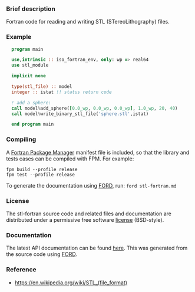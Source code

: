 ### Brief description

Fortran code for reading and writing STL (STereoLithography) files.

### Example

```fortran
  program main

  use,intrinsic :: iso_fortran_env, only: wp => real64
  use stl_module

  implicit none

  type(stl_file) :: model
  integer :: istat !! status return code

  ! add a sphere:
  call model%add_sphere([0.0_wp, 0.0_wp, 0.0_wp], 1.0_wp, 20, 40)
  call model%write_binary_stl_file('sphere.stl',istat)

  end program main
```

### Compiling

A [Fortran Package Manager](https://github.com/fortran-lang/fpm) manifest file is included, so that the library and tests cases can be compiled with FPM. For example:

```
fpm build --profile release
fpm test --profile release
```

To generate the documentation using [FORD](https://github.com/Fortran-FOSS-Programmers/ford), run: ```ford stl-fortran.md```

### License

The stl-fortran source code and related files and documentation are distributed under a permissive free software [license](https://github.com/jacobwilliams/stl-fortran/blob/master/LICENSE.txt) (BSD-style).

### Documentation

The latest API documentation can be found [here](https://jacobwilliams.github.io/stl-fortran/). This was generated from the source code using [FORD](https://github.com/Fortran-FOSS-Programmers/ford).

### Reference

  * https://en.wikipedia.org/wiki/STL_(file_format)